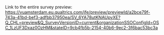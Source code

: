 Link to the entire survey preview: https://vuamsterdam.eu.qualtrics.com/jfe/preview/previewId/a2bce79f-743a-41bd-bef3-adfbb37950ea/SV_6YA78utKNAUpvXE?Q_CHL=preview&Q_SurveyVersionID=current&organizationSSOConfigId=OSC_1LzUF3Dxaz0OzHM&stateID=9cb4fb5b-2154-40b6-9ec2-3f6bac53bc3a
